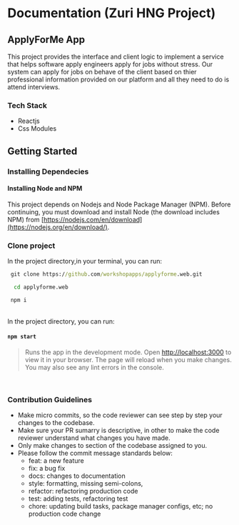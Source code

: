 # Documentation (Zuri HNG Project)

## ApplyForMe App

This project provides the interface and client logic to implement a service that helps software apply engineers apply for jobs without stress. Our system can apply for jobs on behave of the client based on thier professional information provided on our platform and all they need to do is attend interviews.

### Tech Stack

- Reactjs
- Css Modules

## Getting Started

### Installing Dependecies

#### Installing Node and NPM

This project depends on Nodejs and Node Package Manager (NPM). Before continuing, you must download and install Node (the download includes NPM) from [https://nodejs.com/en/download](https://nodejs.org/en/download/).

### Clone project

In the project directory,in your terminal, you can run:

```cmd
 git clone https://github.com/workshopapps/applyforme.web.git
```

```cmd
  cd applyforme.web
```

```cmd
 npm i
```

<br>
In the project directory, you can run:

#### `npm start`

> Runs the app in the development mode. Open [http://localhost:3000](http://localhost:3000) to view it in your browser. The page will reload when you make changes. You may also see any lint errors in the console.

<br>

### Contribution Guidelines

- Make micro commits, so the code reviewer can see step by step your changes to the codebase.
- Make sure your PR sumarry is descriptive, in other to make the code reviewer understand what changes you have made.
- Only make changes to section of the codebase assigned to you.
- Please follow the commit message standards below:
  - feat: a new feature
  - fix: a bug fix
  - docs: changes to documentation
  - style: formatting, missing semi-colons,
  - refactor: refactoring production code
  - test: adding tests, refactoring test
  - chore: updating build tasks, package manager configs, etc; no production code change
